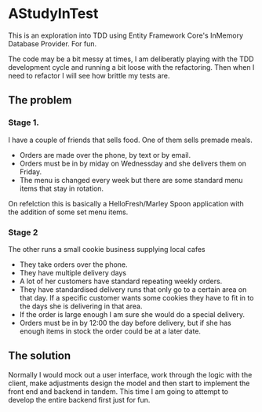 # AStudyInTest

This is an exploration into TDD using Entity Framework Core's InMemory Database Provider. For fun.

The code may be a bit messy at times, I am deliberatly playing with the TDD development cycle and running a bit loose with the refactoring. Then when I need to refactor I will see how brittle my tests are.

## The problem

### Stage 1.
I have a couple of friends that sells food. One of them sells premade meals. 
* Orders are made over the phone, by text or by email.
* Orders must be in by miday on Wednessday and she delivers them on Friday. 
* The menu is changed every week but there are some standard menu items that stay in rotation.

On refelction this is basically a HelloFresh/Marley Spoon application with the addition of some set menu items.

### Stage 2
The other runs a small cookie business supplying local cafes
* They take orders over the phone. 
* They have multiple delivery days
* A lot of her customers have standard repeating weekly orders.
* They have standardised delivery runs that only go to a certain area on that day. If a specific customer wants some cookies they have to fit in to the days she is delivering in that area.
* If the order is large enough I am sure she would do a special delivery.
* Orders must be in by 12:00 the day before delivery, but if she has enough items in stock the order could be at a later date.



## The solution
Normally I would mock out a user interface, work through the logic with the client, make adjustments design the model and then start to implement the front end and backend in tandem.
This time I am going to attempt to develop the entire backend first just for fun.
